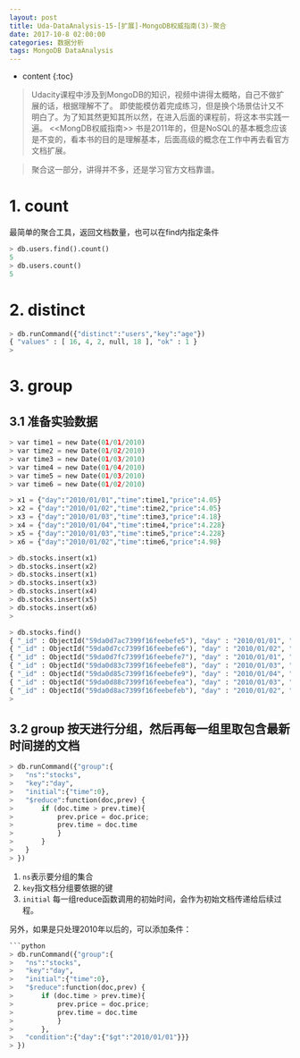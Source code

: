 ```yaml
---
layout: post
title: Uda-DataAnalysis-15-[扩展]-MongoDB权威指南(3)-聚合
date: 2017-10-8 02:00:00
categories: 数据分析
tags: MongoDB DataAnalysis 
---
```

* content
{:toc}

> Udacity课程中涉及到MongoDB的知识，视频中讲得太概略，自己不做扩展的话，根据理解不了。
> 即使能模仿着完成练习，但是换个场景估计又不明白了。为了知其然更知其所以然，在进入后面的课程前，将这本书实践一遍。
> <<MongDB权威指南>> 书是2011年的，但是NoSQL的基本概念应该是不变的，看本书的目的是理解基本，后面高级的概念在工作中再去看官方文档扩展。

> 聚合这一部分，讲得并不多，还是学习官方文档靠谱。

# 1. count

最简单的聚合工具，返回文档数量，也可以在find内指定条件

```python
> db.users.find().count()
5
> db.users.count()
5
```


# 2. distinct 

```python
> db.runCommand({"distinct":"users","key":"age"})
{ "values" : [ 16, 4, 2, null, 18 ], "ok" : 1 }
>
```

# 3. group

## 3.1  准备实验数据

```python
> var time1 = new Date(01/01/2010)
> var time2 = new Date(01/02/2010)
> var time3 = new Date(01/03/2010)
> var time4 = new Date(01/04/2010)
> var time5 = new Date(01/03/2010)
> var time6 = new Date(01/02/2010)

> x1 = {"day":"2010/01/01","time":time1,"price":4.05}
> x2 = {"day":"2010/01/02","time":time2,"price":4.05}
> x3 = {"day":"2010/01/03","time":time3,"price":4.18}
> x4 = {"day":"2010/01/04","time":time4,"price":4.228}
> x5 = {"day":"2010/01/03","time":time5,"price":4.228}
> x6 = {"day":"2010/01/02","time":time6,"price":4.98}

> db.stocks.insert(x1)
> db.stocks.insert(x2)
> db.stocks.insert(x1)
> db.stocks.insert(x3)
> db.stocks.insert(x4)
> db.stocks.insert(x5)
> db.stocks.insert(x6)
> 

> db.stocks.find()
{ "_id" : ObjectId("59da0d7ac7399f16feebefe5"), "day" : "2010/01/01", "time" : ISODate("1970-01-01T00:00:00Z"), "price" : 4.05 }
{ "_id" : ObjectId("59da0d7cc7399f16feebefe6"), "day" : "2010/01/02", "time" : ISODate("1970-01-01T00:00:00Z"), "price" : 4.05 }
{ "_id" : ObjectId("59da0d7fc7399f16feebefe7"), "day" : "2010/01/01", "time" : ISODate("1970-01-01T00:00:00Z"), "price" : 4.05 }
{ "_id" : ObjectId("59da0d83c7399f16feebefe8"), "day" : "2010/01/03", "time" : ISODate("1970-01-01T00:00:00Z"), "price" : 4.18 }
{ "_id" : ObjectId("59da0d85c7399f16feebefe9"), "day" : "2010/01/04", "time" : ISODate("1970-01-01T00:00:00Z"), "price" : 4.228 }
{ "_id" : ObjectId("59da0d88c7399f16feebefea"), "day" : "2010/01/03", "time" : ISODate("1970-01-01T00:00:00Z"), "price" : 4.228 }
{ "_id" : ObjectId("59da0d8ac7399f16feebefeb"), "day" : "2010/01/02", "time" : ISODate("1970-01-01T00:00:00Z"), "price" : 4.98 }
>
```

## 3.2  group 按天进行分组，然后再每一组里取包含最新时间搓的文档


```python
> db.runCommand({"group":{
> 	"ns":"stocks",
> 	"key":"day",
> 	"initial":{"time":0},
> 	"$reduce":function(doc,prev) { 
> 		if (doc.time > prev.time){ 
> 			prev.price = doc.price;
> 			prev.time = doc.time
> 			}
> 		}
> 	}
> })
```

1. `ns`表示要分组的集合
2. `key`指文档分组要依据的键
3. `initial` 每一组reduce函数调用的初始时间，会作为初始文档传递给后续过程。


另外，如果是只处理2010年以后的，可以添加条件：

```python
```python
> db.runCommand({"group":{
> 	"ns":"stocks",
> 	"key":"day",
> 	"initial":{"time":0},
> 	"$reduce":function(doc,prev) { 
> 		if (doc.time > prev.time){ 
> 			prev.price = doc.price;
> 			prev.time = doc.time
> 			}
> 		},
> 	"condition":{"day":{"$gt":"2010/01/01"}}}
> })
```


